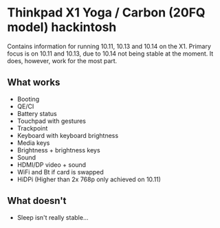 # Thinkpad X1 Yoga / Carbon (20FQ model) hackintosh

Contains information for running 10.11, 10.13 and 10.14 on the X1. Primary focus is on 10.11 and 10.13, due to 10.14 not being stable at the moment. It does, however, work for the most part.

## What works

* Booting
* QE/CI
* Battery status
* Touchpad with gestures
* Trackpoint
* Keyboard with keyboard brightness
* Media keys
* Brightness + brightness keys
* Sound
* HDMI/DP video + sound
* WiFi and Bt if card is swapped
* HiDPi (Higher than 2x 768p only achieved on 10.11)

## What doesn't

* Sleep isn't really stable...
